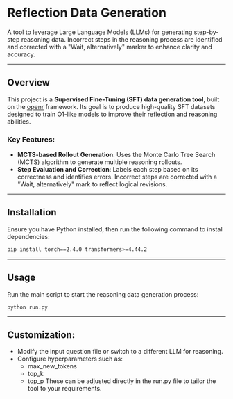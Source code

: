 # Reflection Data Generation

A tool to leverage Large Language Models (LLMs) for generating step-by-step reasoning data. Incorrect steps in the reasoning process are identified and corrected with a "Wait, alternatively" marker to enhance clarity and accuracy.

---

## Overview

This project is a **Supervised Fine-Tuning (SFT) data generation tool**, built on the [openr](https://github.com/openreasoner/openr) framework. Its goal is to produce high-quality SFT datasets designed to train O1-like models to improve their reflection and reasoning abilities. 

### Key Features:
- **MCTS-based Rollout Generation**: Uses the Monte Carlo Tree Search (MCTS) algorithm to generate multiple reasoning rollouts.
- **Step Evaluation and Correction**: Labels each step based on its correctness and identifies errors. Incorrect steps are corrected with a "Wait, alternatively" mark to reflect logical revisions.

---

## Installation

Ensure you have Python installed, then run the following command to install dependencies:

```bash
pip install torch==2.4.0 transformers>=4.44.2
```
---

## Usage

Run the main script to start the reasoning data generation process:

```
python run.py
```

---

## Customization:
- Modify the input question file or switch to a different LLM for reasoning.
- Configure hyperparameters such as:
  - max_new_tokens
  - top_k
  - top_p
These can be adjusted directly in the run.py file to tailor the tool to your requirements.

